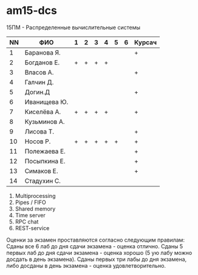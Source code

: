 # am15-dcs
15ПМ - Распределенные вычислительные системы

| NN  | ФИО              | 1   | 2   | 3   | 4   | 5   | 6   | Курсач |
| --- | ---------------- | --- | --- | --- | --- | --- | --- | ------ |
| 1   | Баранова Я.      |     |     |     |     |     |     |    +   |
| 2   | Богданов Е.      |  +  |  +  |  +  |  +  |     |     |        |
| 3   | Власов А.        |     |     |     |     |     |     |    +   | 
| 4   | Галчин Д.        |     |     |     |     |     |     |        |
| 5   | Догин.Д          |     |     |     |     |     |     |    +   | 
| 6   | Иванищева Ю.     |     |     |     |     |     |     |        | 
| 7   | Киселёва А.      |  +  |  +  |  +  |  +  |     |     |    +   | 
| 8   | Кузьминов А.     |     |     |     |     |     |     |        |     
| 9   | Лисова Т.        |     |     |     |     |     |     |    +   |   
| 10  | Носов Р.         |  +  |  +  |  +  |  +  |  +  |     |    +   | 
| 11  | Полежаева Е.     |     |     |     |     |     |     |    +   |  
| 12  | Посыпкина Е.     |     |     |     |     |     |     |    +   |   
| 13  | Симаков Е.       |     |     |     |     |     |     |    +   |     
| 14  | Стадухин С.      |     |     |     |     |     |     |        |

1. Multiprocessing
2. Pipes / FIFO
3. Shared memory
4. Time server
5. RPC chat
6. REST-service

Оценки за экзамен проставляются согласно следующим правилам:
Сданы все 6 лаб до дня сдачи экзамена - оценка отлично.
Сданы 5 первых лаб до дня сдачи экзамена - оценка хорошо (5 ую лабу можно досдать в день экзамена).
Сданы первых три лабы до дня экзамена, либо досданы в день экзамена - оценка удовлетворительно.
